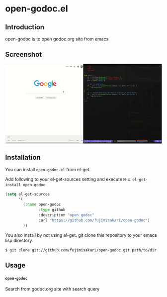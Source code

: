 # open-godoc.el


## Introduction

open-godoc is to open godoc.org site from emacs.


## Screenshot

![open-godoc](image/open-godoc.gif)


## Installation

You can install `open-godoc.el` from el-get.

Add following to your el-get-sources setting and execute `M-x el-get-install open-godoc`

```lisp
(setq el-get-sources
      '(
        (:name open-godoc
               :type github
               :description "open godoc"
               :url "https://github.com/fujimisakari/open-godoc")
        ))
```

You also install by not using el-get.  git clone this repository to your emacs lisp directory.

```
$ git clone git://github.com/fujimisakari/open-godoc.git path/to/dir
```

## Usage

#### `open-godoc`

Search from godoc.org site with search query

